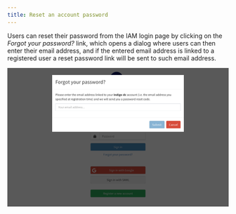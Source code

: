 ```yaml
---
title: Reset an account password
---
```


Users can reset their password from the IAM login page by clicking on the
_Forgot your password?_ link, which opens a dialog where users can then enter
their email address, and if the entered email address is linked to a registered
user a reset password link will be sent to such email address.

![INDIGO IAM Forgot Password submission form](../images/IAM-forgot-password.png)

